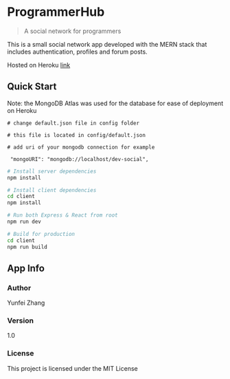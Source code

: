 # ProgrammerHub

> A social network for programmers

This is a small social network app developed with the MERN stack that includes authentication, profiles and forum posts.

Hosted on Heroku [link](http://www.theprogrammerhub.com/)

## Quick Start

Note: the MongoDB Atlas was used for the database for ease of deployment on Heroku

```
# change default.json file in config folder

# this file is located in config/default.json

# add uri of your mongodb connection for example

 "mongoURI": "mongodb://localhost/dev-social",

```

```bash
# Install server dependencies
npm install

# Install client dependencies
cd client
npm install

# Run both Express & React from root
npm run dev

# Build for production
cd client
npm run build
```

## App Info

### Author

Yunfei Zhang

### Version

1.0

### License

This project is licensed under the MIT License
